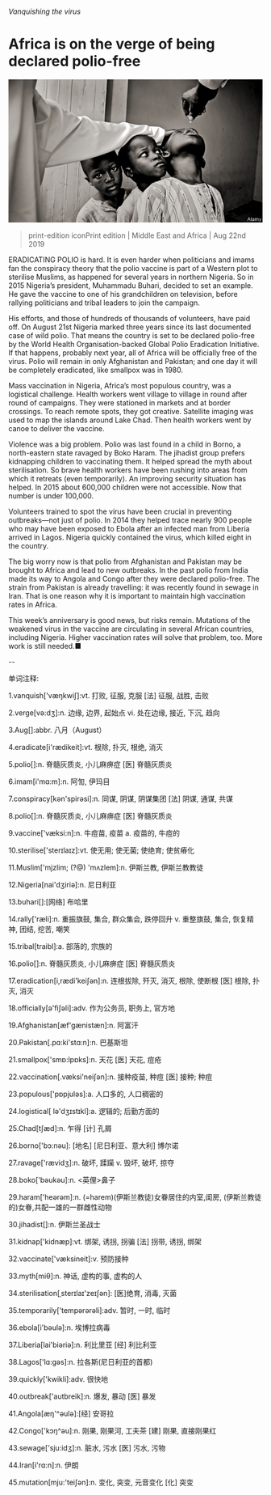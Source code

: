###### Vanquishing the virus

# Africa is on the verge of being declared polio-free 

![image](images/20190824_MAP001_0.jpg) 

> print-edition iconPrint edition | Middle East and Africa | Aug 22nd 2019 

ERADICATING POLIO is hard. It is even harder when politicians and imams fan the conspiracy theory that the polio vaccine is part of a Western plot to sterilise Muslims, as happened for several years in northern Nigeria. So in 2015 Nigeria’s president, Muhammadu Buhari, decided to set an example. He gave the vaccine to one of his grandchildren on television, before rallying politicians and tribal leaders to join the campaign. 

His efforts, and those of hundreds of thousands of volunteers, have paid off. On August 21st Nigeria marked three years since its last documented case of wild polio. That means the country is set to be declared polio-free by the World Health Organisation-backed Global Polio Eradication Initiative. If that happens, probably next year, all of Africa will be officially free of the virus. Polio will remain in only Afghanistan and Pakistan; and one day it will be completely eradicated, like smallpox was in 1980. 

Mass vaccination in Nigeria, Africa’s most populous country, was a logistical challenge. Health workers went village to village in round after round of campaigns. They were stationed in markets and at border crossings. To reach remote spots, they got creative. Satellite imaging was used to map the islands around Lake Chad. Then health workers went by canoe to deliver the vaccine. 

Violence was a big problem. Polio was last found in a child in Borno, a north-eastern state ravaged by Boko Haram. The jihadist group prefers kidnapping children to vaccinating them. It helped spread the myth about sterilisation. So brave health workers have been rushing into areas from which it retreats (even temporarily). An improving security situation has helped. In 2015 about 600,000 children were not accessible. Now that number is under 100,000. 

Volunteers trained to spot the virus have been crucial in preventing outbreaks—not just of polio. In 2014 they helped trace nearly 900 people who may have been exposed to Ebola after an infected man from Liberia arrived in Lagos. Nigeria quickly contained the virus, which killed eight in the country. 

The big worry now is that polio from Afghanistan and Pakistan may be brought to Africa and lead to new outbreaks. In the past polio from India made its way to Angola and Congo after they were declared polio-free. The strain from Pakistan is already travelling: it was recently found in sewage in Iran. That is one reason why it is important to maintain high vaccination rates in Africa. 

This week’s anniversary is good news, but risks remain. Mutations of the weakened virus in the vaccine are circulating in several African countries, including Nigeria. Higher vaccination rates will solve that problem, too. More work is still needed.■ 

-- 

 单词注释:

1.vanquish['væŋkwiʃ]:vt. 打败, 征服, 克服 [法] 征服, 战胜, 击败 

2.verge[vә:dʒ]:n. 边缘, 边界, 起始点 vi. 处在边缘, 接近, 下沉, 趋向 

3.Aug[]:abbr. 八月（August） 

4.eradicate[i'rædikeit]:vt. 根除, 扑灭, 根绝, 消灭 

5.polio[]:n. 脊髓灰质炎, 小儿麻痹症 [医] 脊髓灰质炎 

6.imam[i'mɑ:m]:n. 阿訇, 伊玛目 

7.conspiracy[kәn'spirәsi]:n. 同谋, 阴谋, 阴谋集团 [法] 阴谋, 通谋, 共谋 

8.polio[]:n. 脊髓灰质炎, 小儿麻痹症 [医] 脊髓灰质炎 

9.vaccine['væksi:n]:n. 牛痘苗, 疫苗 a. 疫苗的, 牛痘的 

10.sterilise['sterɪlaɪz]:vt. 使无用; 使无菌; 使绝育; 使贫瘠化 

11.Muslim['mjzlim; (?@) 'mʌzlem]:n. 伊斯兰教, 伊斯兰教教徒 

12.Nigeria[nai'dʒiriә]:n. 尼日利亚 

13.buhari[]:[网络] 布哈里 

14.rally['ræli]:n. 重振旗鼓, 集合, 群众集会, 跌停回升 v. 重整旗鼓, 集合, 恢复精神, 团结, 挖苦, 嘲笑 

15.tribal[traibl]:a. 部落的, 宗族的 

16.polio[]:n. 脊髓灰质炎, 小儿麻痹症 [医] 脊髓灰质炎 

17.eradication[i,rædi'keiʃәn]:n. 连根拔除, 歼灭, 消灭, 根除, 使断根 [医] 根除, 扑灭, 消灭 

18.officially[ә'fiʃәli]:adv. 作为公务员, 职务上, 官方地 

19.Afghanistan[æf'gænistæn]:n. 阿富汗 

20.Pakistan[.pɑ:ki'stɑ:n]:n. 巴基斯坦 

21.smallpox['smɒ:lpɒks]:n. 天花 [医] 天花, 痘疮 

22.vaccination[.væksi'neiʃәn]:n. 接种疫苗, 种痘 [医] 接种; 种痘 

23.populous['pɒpjulәs]:a. 人口多的, 人口稠密的 

24.logistical[ lə'dʒɪstɪkl]:a. 逻辑的; 后勤方面的 

25.Chad[tʃæd]:n. 乍得 [计] 孔屑 

26.borno['bɔ:nəu]: [地名] [尼日利亚、意大利] 博尔诺 

27.ravage['rævidʒ]:n. 破坏, 蹂躏 v. 毁坏, 破坏, 掠夺 

28.boko['bәukәu]:n. <英俚>鼻子 

29.haram['heәrәm]:n. (=harem)(伊斯兰教徒)女眷居住的内室,闺房, (伊斯兰教徒的)女眷,共配一雄的一群雌性动物 

30.jihadist[]:n. 伊斯兰圣战士 

31.kidnap['kidnæp]:vt. 绑架, 诱拐, 拐骗 [法] 拐带, 诱拐, 绑架 

32.vaccinate['væksineit]:v. 预防接种 

33.myth[miθ]:n. 神话, 虚构的事, 虚构的人 

34.sterilisation[ˌsterɪlaɪ'zeɪʃən]: [医]绝育, 消毒, 灭菌 

35.temporarily['tempәrәrәli]:adv. 暂时, 一时, 临时 

36.ebola[i'bəulə]:n. 埃博拉病毒 

37.Liberia[lai'biәriә]:n. 利比里亚 [经] 利比利亚 

38.Lagos['lɑ:gәs]:n. 拉各斯(尼日利亚的首都) 

39.quickly['kwikli]:adv. 很快地 

40.outbreak['autbreik]:n. 爆发, 暴动 [医] 暴发 

41.Angola[æŋ'^әulә]:[经] 安哥拉 

42.Congo['kɔŋ^әu]:n. 刚果, 刚果河, 工夫茶 [建] 刚果, 直接刚果红 

43.sewage['sju:idʒ]:n. 脏水, 污水 [医] 污水, 污物 

44.Iran[i'rɑ:n]:n. 伊朗 

45.mutation[mju:'teiʃәn]:n. 变化, 突变, 元音变化 [化] 突变 

